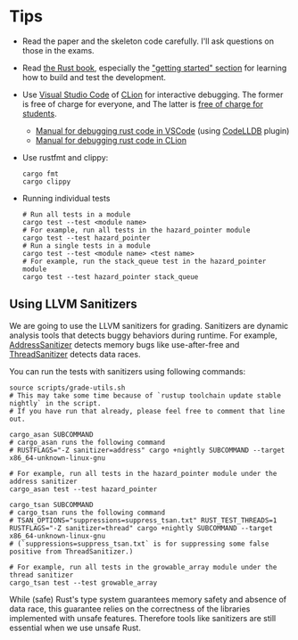# Tips

- Read the paper and the skeleton code carefully.  I'll ask questions on those in the exams.

- Read [the Rust book](https://doc.rust-lang.org/book/), especially the ["getting started"
  section](https://doc.rust-lang.org/book/ch01-00-getting-started.html) for learning how to build
  and test the development.

- Use [Visual Studio Code](https://code.visualstudio.com/) of
  [CLion](https://www.jetbrains.com/clion/) for interactive debugging.  The former is free of charge
  for everyone, and The latter is [free of charge for students](https://www.jetbrains.com/student/).
    + [Manual for debugging rust code in
      VSCode](https://www.forrestthewoods.com/blog/how-to-debug-rust-with-visual-studio-code/)
      (using [CodeLLDB](https://marketplace.visualstudio.com/items?itemName=vadimcn.vscode-lldb)
      plugin)
    + [Manual for debugging rust code in
      CLion](https://www.jetbrains.com/help/clion/rust-support.html)

- Use rustfmt and clippy:

  ```
  cargo fmt
  cargo clippy
  ```

- Running individual tests

  ```
  # Run all tests in a module
  cargo test --test <module name>
  # For example, run all tests in the hazard_pointer module
  cargo test --test hazard_pointer
  # Run a single tests in a module
  cargo test --test <module name> <test name>
  # For example, run the stack_queue test in the hazard_pointer module
  cargo test --test hazard_pointer stack_queue
  ```

## Using LLVM Sanitizers

We are going to use the LLVM sanitizers for grading.
Sanitizers are dynamic analysis tools that detects buggy behaviors during runtime. For example,
[AddressSanitizer](https://clang.llvm.org/docs/AddressSanitizer.html) detects memory bugs like use-after-free and
[ThreadSanitizer](https://clang.llvm.org/docs/ThreadSanitizer.html) detects data races.

You can run the tests with sanitizers using following commands:
```
source scripts/grade-utils.sh
# This may take some time because of `rustup toolchain update stable nightly` in the script.
# If you have run that already, please feel free to comment that line out.

cargo_asan SUBCOMMAND
# cargo_asan runs the following command
# RUSTFLAGS="-Z sanitizer=address" cargo +nightly SUBCOMMAND --target x86_64-unknown-linux-gnu

# For example, run all tests in the hazard_pointer module under the address sanitizer
cargo_asan test --test hazard_pointer

cargo_tsan SUBCOMMAND
# cargo_tsan runs the following command
# TSAN_OPTIONS="suppressions=suppress_tsan.txt" RUST_TEST_THREADS=1 RUSTFLAGS="-Z sanitizer=thread" cargo +nightly SUBCOMMAND --target x86_64-unknown-linux-gnu
# (`suppressions=suppress_tsan.txt` is for suppressing some false positive from ThreadSanitizer.)

# For example, run all tests in the growable_array module under the thread sanitizer
cargo_tsan test --test growable_array
```

While (safe) Rust's type system guarantees memory safety and absence of data race,
this guarantee relies on the correctness of the libraries implemented with unsafe features.
Therefore tools like sanitizers are still essential when we use unsafe Rust.
